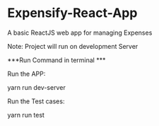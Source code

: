 # Expensify-React-App
A basic ReactJS web app for managing Expenses 

Note: Project will run on development Server

***Run Command in terminal ***

Run the APP: 

yarn run dev-server

Run the Test cases: 

yarn run test
